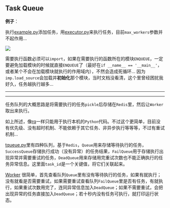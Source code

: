 ## Task Queue

**例子**：

执行[example.py](./example.py)添加任务，用[executor.py](./executor.py)来执行任务，目前`max_workers`参数并不起作用...

![](http://damnever.github.io/img/post/2015-08-22-03.png)

需要执行函数必须可以`import`，如果在需要执行的函数所在的模块`ENQUEUE`，一定要避免加载模块的时候就直接`ENQUEUE`了（最好在`if __name__ == '__main__'`，或者某个不会在加载模块就执行的作用域内），不然会造成死循环... 因为`imp.load_source`会加载并**初始化**那个模块，当时文档没看清，这个里曾经困扰我好久，任务越执行越多...

---
***

任务队列的大概思路是将需要执行的任务`pickle`后存储在`Redis`里，然后让`Worker`取出来执行。

如上所述，像[rq](http://python-rq.org/)一样只能用于执行本机的`Python`代码。不过这个更简单，目前没有优先级、没有超时机制、不能依赖于其它任务、非异步执行等等等，不过有重试机制...

[tqueue.py](./tqueue.py)里有四种队列，基于`Redis`，`Queue`用来存储等待执行的任务，`SuccessQueue`存储执行成功（没有异常）的任务结果，`FailQueue`用于存储执行出现异常并需要重试的任务，`DeadQueue`用来存储用完重试次数也不能正确执行的任务异常信息。这里面`task_id`是一个关键值，将它们关联起来。

[Worker](./worker.py) 很简单，首先查看队列`Queue`里有没有等待执行的任务，如果有就执行；没有就看是否需要重试，如果需要重试查看队列`FailQueue`里是否有任务，有就执行，如果重试次数用完了，连同异常信息加入`DeadQueue`；如果不需要重试，会把出现异常的任务直接加入`DeadQueue`；若十秒内没有任务可执行，就打印运行状态。